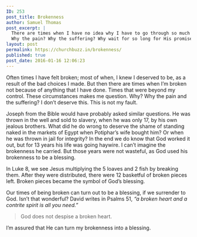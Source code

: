 ```yaml
---
ID: 253
post_title: Brokenness
author: Samuel Thomas
post_excerpt: |
  There are times when I have no idea why I have to go through so much of pain. And this time it wasn't my fault.
  Why the pain? Why the suffering? Why wait for so long for His promises to come true?
layout: post
permalink: https://churchbuzz.in/brokenness/
published: true
post_date: 2016-01-16 12:06:23
---
```

Often times I have felt broken; most of when, I knew I deserved to be, as a result of the bad choices I made. But then there are times when I’m broken not because of anything that I have done. Times that were beyond my control. These circumstances makes me question. Why? Why the pain and the suffering? I don’t deserve this. This is not my fault.

Joseph from the Bible would have probably asked similar questions. He was thrown in the well and sold to slavery, when he was only 17, by his own jealous brothers. What did he do wrong to deserve the shame of standing naked in the markets of Egypt when Potiphar’s wife bought him? Or when he was thrown in jail for integrity? In the end we do know that God worked it out, but for 13 years his life was going haywire. I can’t imagine the brokenness he carried. But those years were not wasteful, as God used his brokenness to be a blessing.

In Luke 8, we see Jesus multiplying the 5 loaves and 2 fish by breaking them. After they were distributed, there were 12 basketful of broken pieces left. Broken pieces became the symbol of God’s blessing.

Our times of being broken can turn out to be a blessing, if we surrender to God. Isn’t that wonderful? David writes in Psalms 51, <em>“a broken heart and a contrite spirit is all you need.”</em>
<blockquote>God does not despise a broken heart.</blockquote>
I’m assured that He can turn my brokenness into a blessing.